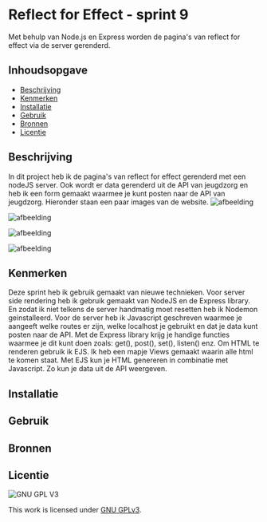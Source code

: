 # Reflect for Effect - sprint 9
Met behulp van Node.js en Express worden de pagina's van reflect for effect via de server gerenderd. 

## Inhoudsopgave

  * [Beschrijving](#beschrijving)
  * [Kenmerken](#kenmerken)
  * [Installatie](#installatie)
  * [Gebruik](#gebruik)
  * [Bronnen](#bronnen)
  * [Licentie](#licentie)

## Beschrijving
In dit project heb ik de pagina's van reflect for effect gerenderd met een nodeJS server. Ook wordt er data gerenderd uit de API van jeugdzorg en heb ik een form gemaakt waarmee je kunt posten naar de API van jeugdzorg. Hieronder staan een paar images van de website.
![afbeelding](https://user-images.githubusercontent.com/26089533/163154711-b687e98a-dcf8-4e28-acf6-eeabf4d0a1a3.png)

![afbeelding](https://user-images.githubusercontent.com/26089533/163154936-f81d1310-47eb-48b6-9a4c-492b740573f1.png)

![afbeelding](https://user-images.githubusercontent.com/26089533/163155280-fed908ef-83bc-4096-b1db-a6aac770c988.png)

![afbeelding](https://user-images.githubusercontent.com/26089533/163158805-9f3705ff-8e70-4a4d-b691-98fe3fd232dd.png)


<!-- Voeg een mooie poster visual toe 📸 -->
<!-- Voeg een link toe naar Github Pages 🌐-->

## Kenmerken
<!-- Bij Kenmerken staat welke technieken zijn gebruikt en hoe. Wat is de HTML structuur? Wat zijn de belangrijkste dingen in CSS? Wat is er met Javascript gedaan en hoe? Misschien heb je een framwork of library gebruikt? -->
Deze sprint heb ik gebruik gemaakt van nieuwe technieken. Voor server side rendering heb ik gebruik gemaakt van NodeJS en de Express library. En zodat ik niet telkens de server handmatig moet resetten heb ik Nodemon geinstalleerd. Voor de server heb ik Javascript geschreven waarmee je aangeeft welke routes er zijn, welke localhost je gebruikt en dat je data kunt posten naar de API. Met de Express library krijg je handige functies waarmee je dit kunt doen zoals: get(), post(), set(), listen() enz. Om HTML te renderen gebruik ik EJS. Ik heb een mapje Views gemaakt waarin alle html te komen staat. Met EJS kun je HTML genereren in combinatie met Javascript. Zo kun je data uit de API weergeven.

## Installatie

## Gebruik

## Bronnen

## Licentie

![GNU GPL V3](https://www.gnu.org/graphics/gplv3-127x51.png)

This work is licensed under [GNU GPLv3](./LICENSE).

